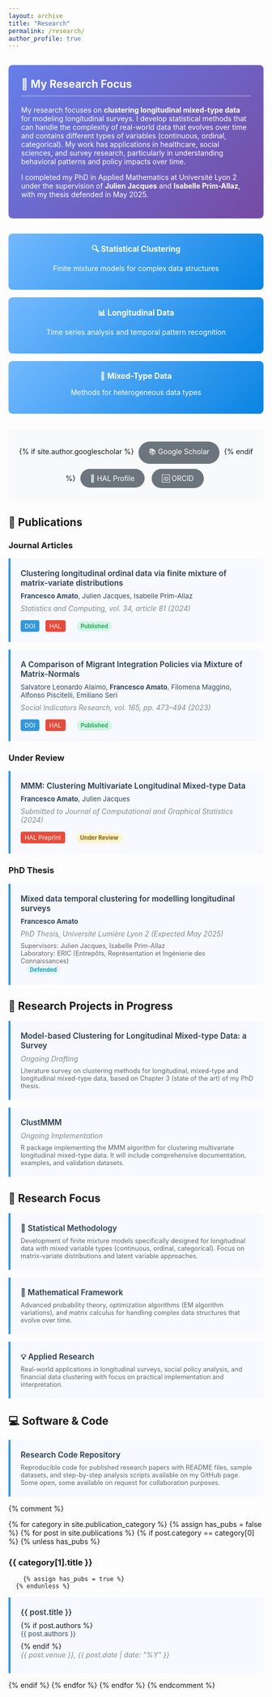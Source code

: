 ```yaml
---
layout: archive
title: "Research"
permalink: /research/
author_profile: true
---
```


<style>
.research-focus {
  background: linear-gradient(135deg, #667eea 0%, #764ba2 100%);
  color: white;
  padding: 25px;
  border-radius: 8px;
  margin: 30px 0;
}

.research-focus h2 {
  color: white;
  margin-top: 0;
  border-bottom: 2px solid rgba(255,255,255,0.3);
  padding-bottom: 10px;
}

.research-interests {
  display: grid;
  grid-template-columns: repeat(auto-fit, minmax(250px, 1fr));
  gap: 15px;
  margin: 25px 0;
}

.interest-card {
  background: linear-gradient(135deg, #74b9ff, #0984e3);
  color: white;
  padding: 20px;
  border-radius: 8px;
  text-align: center;
  transition: transform 0.2s ease;
}

.interest-card:hover {
  transform: translateY(-5px);
}

.interest-card h4 {
  margin-top: 0;
  margin-bottom: 10px;
  font-size: 1.1em;
}

.pub-item { 
  background: #f8f9ff;
  border-left: 4px solid #3498db;
  padding: 20px;
  margin: 15px 0;
  border-radius: 0 8px 8px 0;
  transition: transform 0.2s ease;
}

.pub-item:hover {
  transform: translateX(5px);
}

.pub-title { 
  font-weight: 600; 
  color: #2c3e50;
  font-size: 1.1em;
  margin-bottom: 8px;
}

.pub-title a {
  color: #2c3e50;
  text-decoration: none;
}

.pub-title a:hover {
  color: #3498db;
}

.pub-authors {
  color: #34495e;
  margin-bottom: 8px;
  font-size: 0.95em;
}

.pub-venue { 
  color: #7f8c8d; 
  font-style: italic;
  margin-bottom: 8px;
}

.pub-links {
  margin-top: 10px;
}

.doi-link, .hal-link {
  display: inline-block;
  padding: 4px 8px;
  border-radius: 4px;
  text-decoration: none;
  font-size: 0.85em;
  margin-right: 8px;
  margin-top: 5px;
}

.doi-link {
  background: #3498db;
  color: white;
}

.doi-link:hover {
  background: #2980b9;
  color: white;
}

.hal-link {
  background: #e74c3c;
  color: white;
}

.hal-link:hover {
  background: #c0392b;
  color: white;
}

.status-badge {
  display: inline-block;
  padding: 3px 8px;
  border-radius: 12px;
  font-size: 0.8em;
  font-weight: bold;
  margin-left: 10px;
}

.published {
  background: #d5f4e6;
  color: #27ae60;
}

.under-review {
  background: #fff3cd;
  color: #856404;
}

.thesis {
  background: #e8f4f8;
  color: #17a2b8;
}

.conference-item {
  background: #f0f8ff;
  border-left: 4px solid #27ae60;
  padding: 15px;
  margin: 12px 0;
  border-radius: 0 6px 6px 0;
}

.conference-title {
  font-weight: bold;
  color: #2c3e50;
  margin-bottom: 5px;
}

.conference-details {
  color: #7f8c8d;
  font-size: 0.95em;
}

.external-links {
  background: #f8f9fa;
  padding: 20px;
  border-radius: 8px;
  margin: 30px 0;
  text-align: center;
}

.external-links a {
  display: inline-block;
  background: #6c757d;
  color: white;
  padding: 10px 20px;
  margin: 5px;
  border-radius: 25px;
  text-decoration: none;
  transition: background 0.3s ease;
}

.external-links a:hover {
  background: #495057;
  color: white;
}

.award-item {
  background: #fff8e1;
  border-left: 4px solid #ff9800;
  padding: 15px;
  margin: 12px 0;
  border-radius: 0 6px 6px 0;
}
</style>

<div class="research-focus">
  <h2>🔬 My Research Focus</h2>
  <p>My research focuses on <strong>clustering longitudinal mixed-type data</strong> for modeling longitudinal surveys. I develop statistical methods that can handle the complexity of real-world data that evolves over time and contains different types of variables (continuous, ordinal, categorical). My work has applications in healthcare, social sciences, and survey research, particularly in understanding behavioral patterns and policy impacts over time.</p>
  
  <p>I completed my PhD in Applied Mathematics at Université Lyon 2 under the supervision of <strong>Julien Jacques</strong> and <strong>Isabelle Prim-Allaz</strong>, with my thesis defended in May 2025.</p>
</div>

<div class="research-interests">
  <div class="interest-card">
    <h4>🔍 Statistical Clustering</h4>
    <p>Finite mixture models for complex data structures</p>
  </div>
  <div class="interest-card">
    <h4>📊 Longitudinal Data</h4>
    <p>Time series analysis and temporal pattern recognition</p>
  </div>
  <div class="interest-card">
    <h4>🔀 Mixed-Type Data</h4>
    <p>Methods for heterogeneous data types</p>
  </div>
</div>

<div class="external-links">
  {% if site.author.googlescholar %}
    <a href="{{site.author.googlescholar}}" target="_blank">📚 Google Scholar</a>
  {% endif %}
  <a href="https://cv.hal.science/francesco-amato" target="_blank">🔬 HAL Profile</a>
  <a href="https://orcid.org/0000-0002-1234-5678" target="_blank">🆔 ORCID</a>
</div>

## 📖 Publications

### Journal Articles

<div class="pub-item">
  <div class="pub-title">Clustering longitudinal ordinal data via finite mixture of matrix-variate distributions</div>
  <div class="pub-authors"><strong>Francesco Amato</strong>, Julien Jacques, Isabelle Prim-Allaz</div>
  <div class="pub-venue">Statistics and Computing, vol. 34, article 81 (2024)</div>
  <div class="pub-links">
    <a href="https://doi.org/10.1007/s11222-024-10390-z" class="doi-link" target="_blank">DOI</a>
    <a href="https://hal.science/hal-04105669v2" class="hal-link" target="_blank">HAL</a>
    <span class="status-badge published">Published</span>
  </div>
</div>

<div class="pub-item">
  <div class="pub-title">A Comparison of Migrant Integration Policies via Mixture of Matrix-Normals</div>
  <div class="pub-authors">Salvatore Leonardo Alaimo, <strong>Francesco Amato</strong>, Filomena Maggino, Alfonso Piscitelli, Emiliano Seri</div>
  <div class="pub-venue">Social Indicators Research, vol. 165, pp. 473–494 (2023)</div>
  <div class="pub-links">
    <a href="https://doi.org/10.1007/s11205-022-03024-2" class="doi-link" target="_blank">DOI</a>
    <a href="https://hal.science/hal-04025722v1" class="hal-link" target="_blank">HAL</a>
    <span class="status-badge published">Published</span>
  </div>
</div>

### Under Review

<div class="pub-item">
  <div class="pub-title">MMM: Clustering Multivariate Longitudinal Mixed-type Data</div>
  <div class="pub-authors"><strong>Francesco Amato</strong>, Julien Jacques</div>
  <div class="pub-venue">Submitted to Journal of Computational and Graphical Statistics (2024)</div>
  <div class="pub-links">
    <a href="https://hal.science/hal-04807626v1" class="hal-link" target="_blank">HAL Preprint</a>
    <span class="status-badge under-review">Under Review</span>
  </div>
</div>

### PhD Thesis

<div class="pub-item">
  <div class="pub-title">Mixed data temporal clustering for modelling longitudinal surveys</div>
  <div class="pub-authors"><strong>Francesco Amato</strong></div>
  <div class="pub-venue">PhD Thesis, Université Lumière Lyon 2 (Expected May 2025)</div>
  <div style="margin-top: 8px; font-size: 0.9em; color: #666;">
    Supervisors: Julien Jacques, Isabelle Prim-Allaz<br>
    Laboratory: ERIC (Entrepôts, Représentation et Ingénierie des Connaissances)
  </div>
  <span class="status-badge thesis">Defended</span>
</div>

## 🔬 Research Projects in Progress

<div class="pub-item">
  <div class="pub-title">Model-based Clustering for Longitudinal Mixed-type Data: a Survey</div>
  <div class="pub-venue">Ongoing Drafting</div>
  <div style="margin-top: 8px; font-size: 0.9em; color: #666;">
    Literature survey on clustering methods for longitudinal, mixed-type and longitudinal mixed-type data, based on Chapter 3 (state of the art) of my PhD thesis.
  </div>
</div>

<div class="pub-item">
  <div class="pub-title">ClustMMM</div>
  <div class="pub-venue">Ongoing Implementation</div>
  <div style="margin-top: 8px; font-size: 0.9em; color: #666;">
    R package implementing the MMM algorithm for clustering multivariate longitudinal mixed-type data. It will include comprehensive documentation, examples, and validation datasets.
  </div>
</div>

## 🎯 Research Focus

<div class="pub-item">
  <div class="pub-title">🔧 Statistical Methodology</div>
  <div style="margin-top: 8px; font-size: 0.9em; color: #666;">
    Development of finite mixture models specifically designed for longitudinal data with mixed variable types (continuous, ordinal, categorical). Focus on matrix-variate distributions and latent variable approaches.
  </div>
</div>

<div class="pub-item">
  <div class="pub-title">📐 Mathematical Framework</div>
  <div style="margin-top: 8px; font-size: 0.9em; color: #666;">
    Advanced probability theory, optimization algorithms (EM algorithm variations), and matrix calculus for handling complex data structures that evolve over time.
  </div>
</div>

<div class="pub-item">
  <div class="pub-title">💡 Applied Research</div>
  <div style="margin-top: 8px; font-size: 0.9em; color: #666;">
    Real-world applications in longitudinal surveys, social policy analysis, and financial data clustering with focus on practical implementation and interpretation.
  </div>
</div>


## 💻 Software & Code

<div class="pub-item">
  <div class="pub-title">Research Code Repository</div>
  <div style="margin-top: 8px; font-size: 0.9em; color: #666;">
    Reproducible code for published research papers with README files, sample datasets, and step-by-step analysis scripts available on my GitHub page. Some open, some available on request for collaboration purposes.
  </div>
</div>

{% comment %}
<!-- Keep the original Jekyll publication loop in case you want to use it later -->
{% for category in site.publication_category %}
  {% assign has_pubs = false %}
  {% for post in site.publications %}
    {% if post.category == category[0] %}
      {% unless has_pubs %}
### {{ category[1].title }}
        {% assign has_pubs = true %}
      {% endunless %}
<div class="pub-item">
  <div class="pub-title"><a href="{{ post.url }}">{{ post.title }}</a></div>
  {% if post.authors %}<div class="pub-authors">{{ post.authors }}</div>{% endif %}
  <div class="pub-venue">{{ post.venue }}, {{ post.date | date: "%Y" }}</div>
</div>
    {% endif %}
  {% endfor %}
{% endfor %}
{% endcomment %}
